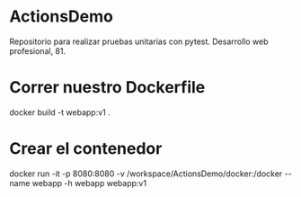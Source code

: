 # ActionsDemo
Repositorio para realizar pruebas unitarias con pytest. Desarrollo web profesional, 81. 

# Correr nuestro Dockerfile
docker build -t webapp:v1 .

# Crear el contenedor 
docker run -it -p 8080:8080 -v /workspace/ActionsDemo/docker:/docker --name webapp -h webapp webapp:v1